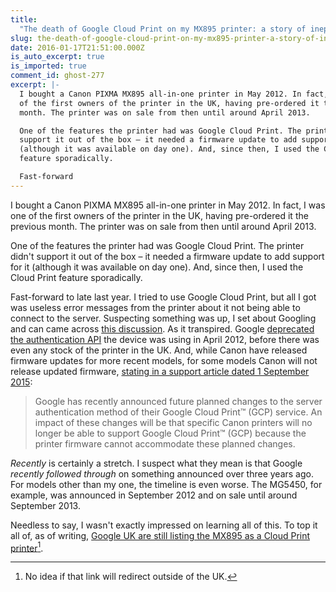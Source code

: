 ```yaml
---
title:
  "The death of Google Cloud Print on my MX895 printer: a story of ineptitude"
slug: the-death-of-google-cloud-print-on-my-mx895-printer-a-story-of-ineptitude
date: 2016-01-17T21:51:00.000Z
is_auto_excerpt: true
is_imported: true
comment_id: ghost-277
excerpt: |-
  I bought a Canon PIXMA MX895 all-in-one printer in May 2012. In fact, I was one
  of the first owners of the printer in the UK, having pre-ordered it the previous
  month. The printer was on sale from then until around April 2013.

  One of the features the printer had was Google Cloud Print. The printer didn't
  support it out of the box – it needed a firmware update to add support for it
  (although it was available on day one). And, since then, I used the Cloud Print
  feature sporadically.

  Fast-forward
---
```


I bought a Canon PIXMA MX895 all-in-one printer in May 2012. In fact, I was one
of the first owners of the printer in the UK, having pre-ordered it the previous
month. The printer was on sale from then until around April 2013.

One of the features the printer had was Google Cloud Print. The printer didn't
support it out of the box – it needed a firmware update to add support for it
(although it was available on day one). And, since then, I used the Cloud Print
feature sporadically.

Fast-forward to late last year. I tried to use Google Cloud Print, but all I got
was useless error messages from the printer about it not being able to connect
to the server. Suspecting something was up, I set about Googling and can came
across
[this discussion](https://productforums.google.com/forum/#!topic/chromebook-central/aJLUT42t4g4).
As it transpired. Google
[deprecated the authentication API](https://developers.google.com/identity/protocols/AuthForInstalledApps)
the device was using in April 2012, before there was even any stock of the
printer in the UK. And, while Canon have released firmware updates for more
recent models, for some models Canon will not release updated firmware,
[stating in a support article dated 1 September 2015](http://www.canon-europe.com/support/consumer_products/products/fax__multifunctionals/inkjet/pixma_mx_series/pixma_mx895.aspx?type=faq&search=1&gsa_support_product=PIXMA%20MX895&q=cloud&searchurl=/support/consumer_products/content/faq/?itemid=tcm:13-1293425):

> Google has recently announced future planned changes to the server
> authentication method of their Google Cloud Print™ (GCP) service. An impact
> of these changes will be that specific Canon printers will no longer be able
> to support Google Cloud Print™ (GCP) because the printer firmware cannot
> accommodate these planned changes.

_Recently_ is certainly a stretch. I suspect what they mean is that Google
_recently followed through_ on something announced over three years ago. For
models other than my one, the timeline is even worse. The MG5450, for example,
was announced in September 2012 and on sale until around September 2013.

Needless to say, I wasn't exactly impressed on learning all of this. To top it
all of, as of writing,
[Google UK are still listing the MX895 as a Cloud Print printer](http://www.google.co.uk/cloudprint/learn/printers.html#info-canon)[^1].

[^1]: No idea if that link will redirect outside of the UK.
